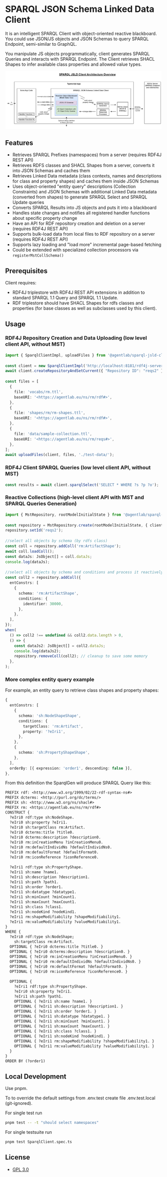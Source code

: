 # SPARQL JSON Schema Linked Data Client

It is an intelligent SPARQL Client with object-oriented reactive blackboard. You could use JSON/JS objects and JSON Schemas to query SPARQL Endpoint, semi-similar to GraphQL.

You manipulate JS objects programmatically, client generates SPARQL Queries and interacts with SPARQL Endpoint. The Client retrieves SHACL Shapes to infer available class properties and allowed value types.

![SPARQL JSLD Client Architecture Overview](/docs/ArchitectureOverview.png)

## Features

- Retrieves SPARQL Prefixes (namespaces) from a server (requires RDF4J REST API)
- Retrieves RDFS classes and SHACL Shapes from a server, converts it into JSON Schemas and caches them
- Retrieves Linked Data metadata (class contexts, names and descriptions for class and property shapes) and caches them inside JSON Schemas
- Uses object-oriented "entity query" descriptions (Collection Constraints) and JSON Schemas with additional Linked Data metadata (converted from shapes) to generate SPARQL Select and SPARQL Update queries
- Converts SPARQL Results into JS objects and puts it into a blackboard
- Handles state changes and notifies all registered handler functions about specific property change
- Have an API for RDF repository creation and deletion on a server (requires RDF4J REST API)
- Supports bulk-load data from local files to RDF repository on a server (requires RDF4J REST API)
- Supports lazy loading and "load more" incremental page-based fetching
- Could be extended with specialized collection processors via `registerMstCollSchema()`

## Prerequisites

Client requires:

- RDF4J triplestore with RDF4J REST API extensions in addition to standard SPARQL 1.1 Query and SPARQL 1.1 Update.
- RDF triplestore should have SHACL Shapes for rdfs classes and properties (for base classes as well as subclasses used by this client).

## Usage

### RDF4J Repository Creation and Data Uploading (low level client API, without MST)

```typescript
import { SparqlClientImpl, uploadFiles } from '@agentlab/sparql-jsld-client';

const client = new SparqlClientImpl('http://localhost:8181/rdf4j-server');
await client.createRepositoryAndSetCurrent({ "Repository ID": "reqs2" }, 'native-rdfs-dt);

const files = [
  {
    file: 'vocabs/rm.ttl',
    baseURI: '<https://agentlab.eu/ns/rm/rdf#>',
  },
  {
    file: 'shapes/rm/rm-shapes.ttl',
    baseURI: '<https://agentlab.eu/ns/rm/rdf#>',
  },
  {
    file: 'data/sample-collection.ttl',
    baseURI: '<https://agentlab.eu/ns/rm/reqs#>',
  },
];
await uploadFiles(client, files, './test-data/');
```

### RDF4J Client SPARQL Queries (low level client API, without MST)

```typescript
const results = await client.sparqlSelect('SELECT * WHERE ?s ?p ?o');
```

### Reactive Collections (high-level client API with MST and SPARQL Queries Generation)

```typescript
import { MstRepository, rootModelInitialState } from '@agentlab/sparql-jsld-client';

const repository = MstRepository.create(rootModelInitialState, { client }); // client -- the same SparqlClientImpl instance
repository.setId('reqs2');

//select all objects by schema (by rdfs class)
const coll = repository.addColl('rm:ArtifactShape');
await coll.loadColl();
const dataJs: JsObject[] = coll.dataJs;
console.log(dataJs);

//select all objects by schema and conditions and process it reactively
const coll2 = repository.addColl({
  entConstrs: [
    {
      schema: 'rm:ArtifactShape',
      conditions: {
        identifier: 30000,
      },
    },
  ],
});
when(
  () => coll2 !== undefined && coll2.data.length > 0,
  () => {
    const dataJs2: JsObject[] = coll2.dataJs;
    console.log(dataJs2);
    repository.removeColl(coll2); // cleanup to save some memory
  },
);
```

### More complex entity query example

For example, an entity query to retrieve class shapes and property shapes:

```typescript
{
  entConstrs: [
    {
      schema: 'sh:NodeShapeShape',
      conditions: {
        targetClass: 'rm:Artifact',
        property: '?eIri1',
      },
    },
    {
      schema: 'sh:PropertyShapeShape',
    },
  ],
  orderBy: [{ expression: 'order1', descending: false }],
},
```

From this definition the SparqlGen will produce SPARQL Query like this:

```SPARQL
PREFIX rdf: <http://www.w3.org/1999/02/22-rdf-syntax-ns#>
PREFIX dcterms: <http://purl.org/dc/terms/>
PREFIX sh: <http://www.w3.org/ns/shacl#>
PREFIX rm: <https://agentlab.eu/ns/rm/rdf#>
CONSTRUCT {
  ?eIri0 rdf:type sh:NodeShape.
  ?eIri0 sh:property ?eIri1.
  ?eIri0 sh:targetClass rm:Artifact.
  ?eIri0 dcterms:title ?title0.
  ?eIri0 dcterms:description ?description0.
  ?eIri0 rm:inCreationMenu ?inCreationMenu0.
  ?eIri0 rm:defaultIndividNs ?defaultIndividNs0.
  ?eIri0 rm:defaultFormat ?defaultFormat0.
  ?eIri0 rm:iconReference ?iconReference0.

  ?eIri1 rdf:type sh:PropertyShape.
  ?eIri1 sh:name ?name1.
  ?eIri1 sh:description ?description1.
  ?eIri1 sh:path ?path1.
  ?eIri1 sh:order ?order1.
  ?eIri1 sh:datatype ?datatype1.
  ?eIri1 sh:minCount ?minCount1.
  ?eIri1 sh:maxCount ?maxCount1.
  ?eIri1 sh:class ?class1.
  ?eIri1 sh:nodeKind ?nodeKind1.
  ?eIri1 rm:shapeModifiability ?shapeModifiability1.
  ?eIri1 rm:valueModifiability ?valueModifiability1.
}
WHERE {
  ?eIri0 rdf:type sh:NodeShape;
    sh:targetClass rm:Artifact.
  OPTIONAL { ?eIri0 dcterms:title ?title0. }
  OPTIONAL { ?eIri0 dcterms:description ?description0. }
  OPTIONAL { ?eIri0 rm:inCreationMenu ?inCreationMenu0. }
  OPTIONAL { ?eIri0 rm:defaultIndividNs ?defaultIndividNs0. }
  OPTIONAL { ?eIri0 rm:defaultFormat ?defaultFormat0. }
  OPTIONAL { ?eIri0 rm:iconReference ?iconReference0. }

  OPTIONAL {
    ?eIri1 rdf:type sh:PropertyShape.
    ?eIri0 sh:property ?eIri1.
    ?eIri1 sh:path ?path1.
    OPTIONAL { ?eIri1 sh:name ?name1. }
    OPTIONAL { ?eIri1 sh:description ?description1. }
    OPTIONAL { ?eIri1 sh:order ?order1. }
    OPTIONAL { ?eIri1 sh:datatype ?datatype1. }
    OPTIONAL { ?eIri1 sh:minCount ?minCount1. }
    OPTIONAL { ?eIri1 sh:maxCount ?maxCount1. }
    OPTIONAL { ?eIri1 sh:class ?class1. }
    OPTIONAL { ?eIri1 sh:nodeKind ?nodeKind1. }
    OPTIONAL { ?eIri1 rm:shapeModifiability ?shapeModifiability1. }
    OPTIONAL { ?eIri1 rm:valueModifiability ?valueModifiability1. }
  }
}
ORDER BY (?order1)
```

## Local Development

Use pnpm.

To to override the default settings from .env.test create file .env.test.local (git-ignored).

For single test run

```bash
pnpm test -- -t "should select namespaces"
```

For single testsuite run

```bash
pnpm test SparqlClient.spec.ts
```

## License

- [GPL 3.0](LICENSE)
